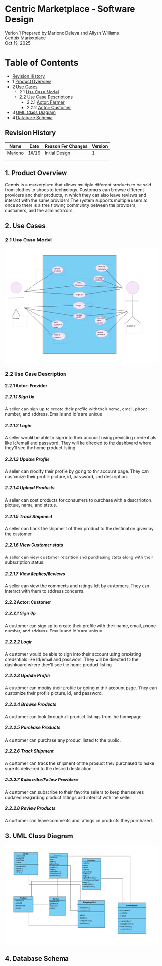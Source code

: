 # Centric Marketplace - Software Design

Verion 1
Prepared by Mariono Deleva and Aliyah Williams\
Centrix Marketplace\
Oct 19, 2025

Table of Contents
=================
* [Revision History](#revision-history)
* 1 [Product Overview](#1-product-overview)
* 2 [Use Cases](#2-use-cases)
  * 2.1 [Use Case Model](#21-use-case-model)
  * 2.2 [Use Case Descriptions](#22-use-case-descriptions)
    * 2.2.1 [Actor: Farmer](#221-actor-provider)
    * 2.2.2 [Actor: Customer](#222-actor-customer) 
* 3 [UML Class Diagram](#3-uml-class-diagram)
* 4 [Database Schema](#4-database-schema)

## Revision History
| Name  | Date    | Reason For Changes  | Version   |
| ----  | ------- | ------------------- | --------- |
|Mariono|10/19    | Initial Design      |    1      |
|       |         |                     |           |
|       |         |                     |           |

## 1. Product Overview
Centrix is a marketplace that allows multiple different products to be sold from clothes to shoes to technology. Customers can browse different providers and their products, in which they can also leave reviews and interact with the same providers.The system supports multiple users at once so there is a free flowing community between the providers, customers, and the adminstrators.

## 2. Use Cases
### 2.1 Use Case Model
![use case model](use-cases-1.png)

### 2.2 Use Case Description

#### 2.2.1 Actor: Provider
##### 2.2.1.1 Sign Up
A seller can sign up to create their profile with their name, email, phone number, and address. Emails and Id's are unique
##### 2.2.1.2 Login
A seller would be able to sign into their account using prexisting credentials like Id/email and password. They will be directed to the dashboard where they'll see the home product listing
##### 2.2.1.3 Update Profile
A seller can modify their profile by going to thir account page. They can customize their profile picture, id, password, and description.
##### 2.2.1.4 Upload Products
A seller can post products for consumers to purchase with a descrription, picture, name, and status.
##### 2.2.1.5 Track Shipment
A seller can track the shipment of their product to the destination given by the customer.
##### 2.2.1.6 View Customer stats
A seller can view customer retention and purchasing stats along with their subscription status.
##### 2.2.1.7 View Replies/Reviews
A seller can view the comments and ratings left by customers. They can interact with them to address concerns.

#### 2.2.2 Actor: Customer
##### 2.2.2.1 Sign Up
A customer can sign up to create their profile with their name, email, phone number, and address. Emails and Id's are unique
##### 2.2.2.2 Login
A customer would be able to sign into their account using prexisting credentials like Id/email and password. They will be directed to the dashboard where they'll see the home product listing
##### 2.2.2.3 Update Profile
A customer can modify their profile by going to thir account page. They can customize their profile picture, id, and password.
##### 2.2.2.4 Browse Products
A customer can look through all product listings from the homepage.
##### 2.2.2.5 Purchase Products
A customer can purchase any product listed to the public.
##### 2.2.2.6 Track Shipment
A customer can track the shipment of the product they purchased to make sure its delivered to the desired destination. 
##### 2.2.2.7 Subscribe/Follow Providers
A customer can subscribe to their favorite sellers to keep themselves updated reagarding product listings and interact with the seller. 
##### 2.2.2.8 Review Products
A customer can leave comments and ratings on products they purchased.

## 3. UML Class Diagram
![UML Class Diagaram](class-diagram-1.png)

## 4. Database Schema
